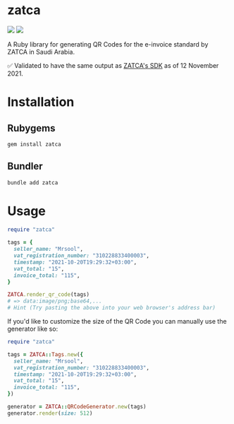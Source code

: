 # zatca
![](https://img.shields.io/gem/v/zatca) ![](https://img.shields.io/github/workflow/status/mrsool/zatca/Ruby)

A Ruby library for generating QR Codes for the e-invoice standard by ZATCA in Saudi Arabia.

✅ Validated to have the same output as [ZATCA's SDK](https://zatca.gov.sa/en/E-Invoicing/SystemsDevelopers/ComplianceEnablementToolbox/Pages/DownloadSDK.aspx) as of 12 November 2021.

# Installation

## Rubygems
```sh
gem install zatca
```

## Bundler
```sh
bundle add zatca
```

# Usage

```rb
require "zatca"

tags = {
  seller_name: "Mrsool",
  vat_registration_number: "310228833400003",
  timestamp: "2021-10-20T19:29:32+03:00",
  vat_total: "15",
  invoice_total: "115",
}

ZATCA.render_qr_code(tags)
# => data:image/png;base64,...
# Hint (Try pasting the above into your web browser's address bar)
```

If you'd like to customize the size of the QR Code you can manually use the generator like so:

```rb
require "zatca"

tags = ZATCA::Tags.new({
  seller_name: "Mrsool",
  vat_registration_number: "310228833400003",
  timestamp: "2021-10-20T19:29:32+03:00",
  vat_total: "15",
  invoice_total: "115",
})

generator = ZATCA::QRCodeGenerator.new(tags)
generator.render(size: 512)
```
